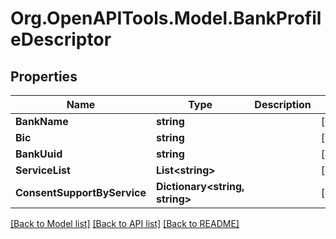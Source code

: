 # Org.OpenAPITools.Model.BankProfileDescriptor

## Properties

Name | Type | Description | Notes
------------ | ------------- | ------------- | -------------
**BankName** | **string** |  | [optional] 
**Bic** | **string** |  | [optional] 
**BankUuid** | **string** |  | [optional] 
**ServiceList** | **List&lt;string&gt;** |  | [optional] 
**ConsentSupportByService** | **Dictionary&lt;string, string&gt;** |  | [optional] 

[[Back to Model list]](../README.md#documentation-for-models) [[Back to API list]](../README.md#documentation-for-api-endpoints) [[Back to README]](../README.md)

